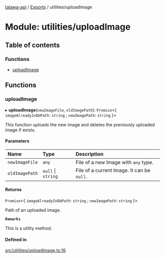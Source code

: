 [talawa-api](../README.md) / [Exports](../modules.md) / utilities/uploadImage

# Module: utilities/uploadImage

## Table of contents

### Functions

- [uploadImage](utilities_uploadImage.md#uploadimage)

## Functions

### uploadImage

▸ **uploadImage**(`newImageFile`, `oldImagePath`): `Promise`\<\{ `imageAlreadyInDbPath`: `string` ; `newImagePath`: `string`  }\>

This function uploads the new image and deletes the previously uploaded image if exists.

#### Parameters

| Name | Type | Description |
| :------ | :------ | :------ |
| `newImageFile` | `any` | File of a new Image with `any` type. |
| `oldImagePath` | ``null`` \| `string` | File of a current Image. It can be `null`. |

#### Returns

`Promise`\<\{ `imageAlreadyInDbPath`: `string` ; `newImagePath`: `string`  }\>

Path of an uploaded image.

**`Remarks`**

This is a utility method.

#### Defined in

[src/utilities/uploadImage.ts:16](https://github.com/PalisadoesFoundation/talawa-api/blob/ae7aa4f/src/utilities/uploadImage.ts#L16)
